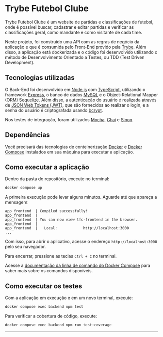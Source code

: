 # Trybe Futebol Clube

Trybe Futebol Clube é um website de partidas e classificações de futebol, onde é possível buscar, cadastrar e editar partidas e verificar as classificações geral, como mandante e como visitante de cada time.

Neste projeto, foi construído uma API com as regras de negócio da aplicação e que é consumida pelo Front-End provido pela [Trybe](https://www.betrybe.com/). Além disso, a aplicação está dockerizada e o código foi desenvolvido utilizando o método de Desenvolvimento Orientado a Testes, ou TDD (Test Driven Development).

## Tecnologias utilizadas

O Back-End foi desenvolvido em [Node.js](https://nodejs.org/) com [TypeScript](https://www.typescriptlang.org/), utilizando o framework [Express](https://expressjs.com/), o banco de dados [MySQL](https://www.mysql.com/) e o Object-Relational Mapper (ORM) [Sequelize](https://sequelize.org/). Além disso, a autenticação do usuário é realizada através de [JSON Web Tokens (JWT)](https://jwt.io/), que são fornecidos ao realizar o login, e a senha do usuário é criptografada usando [bcrypt](https://en.wikipedia.org/wiki/Bcrypt).

Nos testes de integração, foram utilizados [Mocha](https://mochajs.org/), [Chai](https://www.chaijs.com/) e [Sinon](https://sinonjs.org/).

## Dependências

Você precisará das tecnologias de conteinerização [Docker](https://docs.docker.com/engine/install/) e [Docker Compose](https://docs.docker.com/compose/install/) instalados em sua máquina para executar a aplicação.

## Como executar a aplicação

Dentro da pasta do repositório, execute no terminal:

```sh
docker compose up
```

A primeira execução pode levar alguns minutos. Aguarde até que apareça a mensagem:

```
app_frontend  | Compiled successfully!
app_frontend  |
app_frontend  | You can now view tfc-frontend in the browser.
app_frontend  |
app_frontend  |   Local:            http://localhost:3000
...
```

Com isso, para abrir o aplicativo, acesse o endereço `http://localhost:3000` pelo seu navegador.

Para encerrar, pressione as teclas `ctrl + C` no terminal.

Acesse a [documentação da linha de comando do Docker Compose](https://docs.docker.com/engine/reference/commandline/compose/#child-commands) para saber mais sobre os comandos disponíveis.

## Como executar os testes

Com a aplicação em execução e em um novo terminal, execute:

```sh
docker compose exec backend npm test
```

Para verificar a cobertura de código, execute:

```sh
docker compose exec backend npm run test:coverage
```

---
